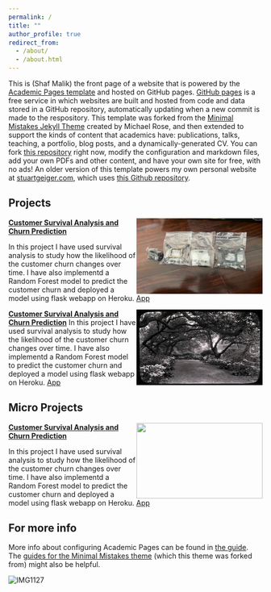 ```yaml
---
permalink: /
title: ""
author_profile: true
redirect_from: 
  - /about/
  - /about.html
---
```

 
This is (Shaf Malik) the front page of a website that is powered by the [Academic Pages template](https://github.com/academicpages/academicpages.github.io) and hosted on GitHub pages. [GitHub pages](https://pages.github.com) is a free service in which websites are built and hosted from code and data stored in a GitHub repository, automatically updating when a new commit is made to the respository. This template was forked from the [Minimal Mistakes Jekyll Theme](https://mmistakes.github.io/minimal-mistakes/) created by Michael Rose, and then extended to support the kinds of content that academics have: publications, talks, teaching, a portfolio, blog posts, and a dynamically-generated CV. You can fork [this repository](https://github.com/academicpages/academicpages.github.io) right now, modify the configuration and markdown files, add your own PDFs and other content, and have your own site for free, with no ads! An older version of this template powers my own personal website at [stuartgeiger.com](http://stuartgeiger.com), which uses [this Github repository](https://github.com/staeiou/staeiou.github.io).

## Projects

<img align="right" width="250" height="150" src="https://github.com/shafmalik/shaf.malik/blob/ef261763a35c05b5df0e6bf27bb70514680a09cc/images/IMG_0245.jpg"> **[Customer Survival Analysis and Churn Prediction](https://github.com/archd3sai/Customer-Survival-Analysis-and-Churn-Prediction)**

In this project I have used survival analysis to study how the likelihood of the customer churn changes over time. I have also implementd a Random Forest model to predict the customer churn and deployed a model using flask webapp on Heroku. [App](https://churn-prediction-app.herokuapp.com/)  





<img align="right" width="250" height="150" src="https://github.com/shafmalik/shaf.malik/blob/83a4f67195fc1612ebc443178ea94467097761a1/images/3953273590_704e3899d5_m.jpg"> **[Customer Survival Analysis and Churn Prediction](https://github.com/archd3sai/Customer-Survival-Analysis-and-Churn-Prediction)**
In this project I have used survival analysis to study how the likelihood of the customer churn changes over time. I have also implementd a Random Forest model to predict the customer churn and deployed a model using flask webapp on Heroku. [App](https://churn-prediction-app.herokuapp.com/)  

## Micro Projects

<img align="right" width="250" height="150" src="https://github.com/archd3sai/Portfolio/blob/master/Images/telecom.jpg"> **[Customer Survival Analysis and Churn Prediction](https://github.com/archd3sai/Customer-Survival-Analysis-and-Churn-Prediction)**

In this project I have used survival analysis to study how the likelihood of the customer churn changes over time. I have also implementd a Random Forest model to predict the customer churn and deployed a model using flask webapp on Heroku. [App](https://churn-prediction-app.herokuapp.com/)  

For more info
------
More info about configuring Academic Pages can be found in [the guide](https://academicpages.github.io/markdown/). The [guides for the Minimal Mistakes theme](https://mmistakes.github.io/minimal-mistakes/docs/configuration/) (which this theme was forked from) might also be helpful. 

![IMG1127](https://github.com/user-attachments/assets/59a5495c-aa32-4dde-9620-abf65bc20aa9)
